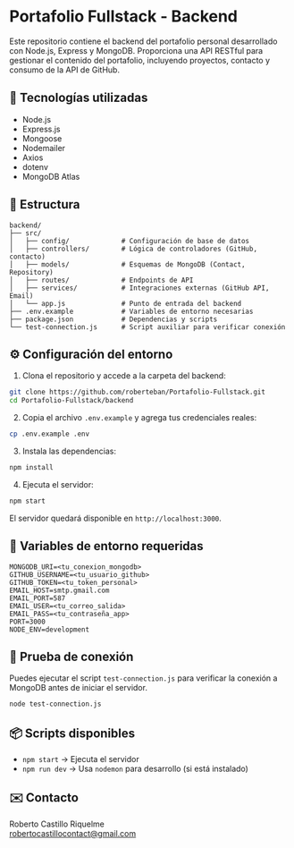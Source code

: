 # Portafolio Fullstack - Backend

Este repositorio contiene el backend del portafolio personal desarrollado con Node.js, Express y MongoDB. Proporciona una API RESTful para gestionar el contenido del portafolio, incluyendo proyectos, contacto y consumo de la API de GitHub.

## 🚀 Tecnologías utilizadas

- Node.js
- Express.js
- Mongoose
- Nodemailer
- Axios
- dotenv
- MongoDB Atlas

## 📁 Estructura

```
backend/
├── src/
│   ├── config/             # Configuración de base de datos
│   ├── controllers/        # Lógica de controladores (GitHub, contacto)
│   ├── models/             # Esquemas de MongoDB (Contact, Repository)
│   ├── routes/             # Endpoints de API
│   ├── services/           # Integraciones externas (GitHub API, Email)
│   └── app.js              # Punto de entrada del backend
├── .env.example            # Variables de entorno necesarias
├── package.json            # Dependencias y scripts
└── test-connection.js      # Script auxiliar para verificar conexión
```

## ⚙️ Configuración del entorno

1. Clona el repositorio y accede a la carpeta del backend:

```bash
git clone https://github.com/roberteban/Portafolio-Fullstack.git
cd Portafolio-Fullstack/backend
```

2. Copia el archivo `.env.example` y agrega tus credenciales reales:

```bash
cp .env.example .env
```

3. Instala las dependencias:

```bash
npm install
```

4. Ejecuta el servidor:

```bash
npm start
```

El servidor quedará disponible en `http://localhost:3000`.

## 🔐 Variables de entorno requeridas

```
MONGODB_URI=<tu_conexion_mongodb>
GITHUB_USERNAME=<tu_usuario_github>
GITHUB_TOKEN=<tu_token_personal>
EMAIL_HOST=smtp.gmail.com
EMAIL_PORT=587
EMAIL_USER=<tu_correo_salida>
EMAIL_PASS=<tu_contraseña_app>
PORT=3000
NODE_ENV=development
```

## 🧪 Prueba de conexión

Puedes ejecutar el script `test-connection.js` para verificar la conexión a MongoDB antes de iniciar el servidor.

```bash
node test-connection.js
```

## 📦 Scripts disponibles

- `npm start` → Ejecuta el servidor
- `npm run dev` → Usa `nodemon` para desarrollo (si está instalado)

## ✉️ Contacto

Roberto Castillo Riquelme  
robertocastillocontact@gmail.com
